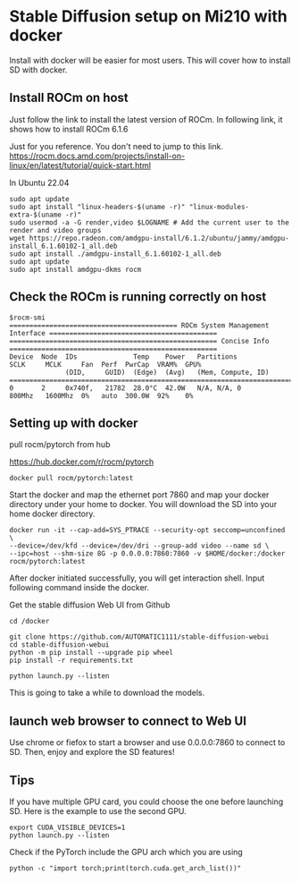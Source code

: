 # Stable Diffusion setup on Mi210 with docker

Install with docker will be easier for most users. This will cover how to install SD with docker.

## Install ROCm on host 

Just follow the link to install the latest version of ROCm. In following link, it shows how to install ROCm 6.1.6

Just for you reference. You don't need to jump to this link. 
https://rocm.docs.amd.com/projects/install-on-linux/en/latest/tutorial/quick-start.html


In Ubuntu 22.04
```
sudo apt update
sudo apt install "linux-headers-$(uname -r)" "linux-modules-extra-$(uname -r)"
sudo usermod -a -G render,video $LOGNAME # Add the current user to the render and video groups
wget https://repo.radeon.com/amdgpu-install/6.1.2/ubuntu/jammy/amdgpu-install_6.1.60102-1_all.deb
sudo apt install ./amdgpu-install_6.1.60102-1_all.deb
sudo apt update
sudo apt install amdgpu-dkms rocm
```

## Check the ROCm is running correctly on host

```
$rocm-smi
========================================== ROCm System Management Interface ==========================================
==================================================== Concise Info ====================================================
Device  Node  IDs              Temp    Power   Partitions          SCLK     MCLK     Fan  Perf  PwrCap  VRAM%  GPU%  
              (DID,     GUID)  (Edge)  (Avg)   (Mem, Compute, ID)                                                    
======================================================================================================================
0       2     0x740f,   21782  28.0°C  42.0W   N/A, N/A, 0         800Mhz   1600Mhz  0%   auto  300.0W  92%    0%
```

## Setting up with docker

pull rocm/pytorch from hub

https://hub.docker.com/r/rocm/pytorch

```
docker pull rocm/pytorch:latest
```

Start the docker and map the ethernet port 7860 and map your docker directory under your home to docker. You will download the SD into your home docker directory. 
```
docker run -it --cap-add=SYS_PTRACE --security-opt seccomp=unconfined \
--device=/dev/kfd --device=/dev/dri --group-add video --name sd \
--ipc=host --shm-size 8G -p 0.0.0.0:7860:7860 -v $HOME/docker:/docker rocm/pytorch:latest

```

After docker initiated successfully, you will get interaction shell. Input following command inside the docker.

Get the stable diffusion Web UI from Github
```
cd /docker

git clone https://github.com/AUTOMATIC1111/stable-diffusion-webui
cd stable-diffusion-webui
python -m pip install --upgrade pip wheel
pip install -r requirements.txt

python launch.py --listen
```
This is going to take a while to download the models. 



## launch web browser to connect to Web UI

Use chrome or fiefox to start a browser and use 0.0.0.0:7860 to connect to SD. Then, enjoy and explore the SD features! 


## Tips

If you have multiple GPU card, you could choose the one before launching SD. Here is the example to use the second GPU. 
```
export CUDA_VISIBLE_DEVICES=1
python launch.py --listen
```


Check if the PyTorch include the GPU arch which you are using

```
python -c "import torch;print(torch.cuda.get_arch_list())"
```

